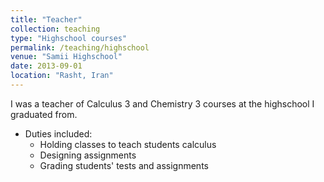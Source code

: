 ```yaml
---
title: "Teacher"
collection: teaching
type: "Highschool courses"
permalink: /teaching/highschool
venue: "Samii Highschool"
date: 2013-09-01
location: "Rasht, Iran"
---
```


I was a teacher of Calculus 3 and Chemistry 3 courses at the highschool I graduated from.

* Duties included:
  * Holding classes to teach students calculus
  * Designing assignments
  * Grading students' tests and assignments
